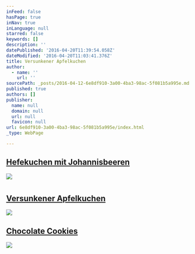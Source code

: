 ```yaml
---
inFeed: false
hasPage: true
inNav: true
inLanguage: null
starred: false
keywords: []
description: ''
datePublished: '2016-04-20T11:39:54.058Z'
dateModified: '2016-04-20T11:03:41.376Z'
title: Versunkener Apfelkuchen
author:
  - name: ''
    url: ''
sourcePath: _posts/2016-04-12-6e8df910-3a00-4ba3-98ac-5f081b5a995e.md
published: true
authors: []
publisher:
  name: null
  domain: null
  url: null
  favicon: null
url: 6e8df910-3a00-4ba3-98ac-5f081b5a995e/index.html
_type: WebPage

---
```

## [Hefekuchen mit Johannisbeeren][0]
![](https://the-grid-user-content.s3-us-west-2.amazonaws.com/da962515-b2b5-4a79-9eae-8ffc04f51a20.jpg)

# 

<article style=""><h2><a href="https://thegrid.ai/essrezepte/versunkener-apfelkuchen/">Versunkener Apfelkuchen</a></h2></article>

![](https://the-grid-user-content.s3-us-west-2.amazonaws.com/57d15787-d00f-4881-a6b2-313674e95d76.jpg)

## [Chocolate Cookies][1]
![](https://the-grid-user-content.s3-us-west-2.amazonaws.com/a28508eb-283f-4cbb-9932-81cdad3a80ea.jpg)

[0]: https://thegrid.ai/essrezepte/fdbd2081-7687-40b7-8e2c-b202cc1d97b3/
[1]: https://thegrid.ai/essrezepte/zutaten/